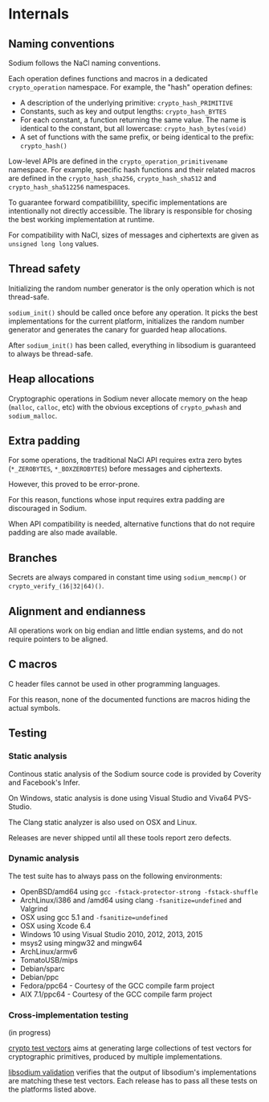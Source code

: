 # Internals

## Naming conventions

Sodium follows the NaCl naming conventions.

Each operation defines functions and macros in a dedicated `crypto_operation` namespace. For example, the "hash" operation defines:

- A description of the underlying primitive: `crypto_hash_PRIMITIVE`
- Constants, such as key and output lengths: `crypto_hash_BYTES`
- For each constant, a function returning the same value. The name is identical to the constant, but all lowercase: `crypto_hash_bytes(void)`
- A set of functions with the same prefix, or being identical to the prefix: `crypto_hash()`

Low-level APIs are defined in the `crypto_operation_primitivename` namespace.
For example, specific hash functions and their related macros are defined in the `crypto_hash_sha256`, `crypto_hash_sha512` and `crypto_hash_sha512256` namespaces.

To guarantee forward compatibilility, specific implementations are intentionally not directly accessible. The library is responsible for chosing the best working implementation at runtime.

For compatibility with NaCl, sizes of messages and ciphertexts are given as `unsigned long long` values.

## Thread safety

Initializing the random number generator is the only operation which is not thread-safe.

`sodium_init()` should be called once before any operation. It picks the best implementations for the current platform, initializes the random number generator and generates the canary for guarded heap allocations.

After `sodium_init()` has been called, everything in libsodium is guaranteed to always be thread-safe.

## Heap allocations

Cryptographic operations in Sodium never allocate memory on the heap (`malloc`, `calloc`, etc) with the obvious exceptions of `crypto_pwhash` and `sodium_malloc`.

## Extra padding

For some operations, the traditional NaCl API requires extra zero bytes (`*_ZEROBYTES`, `*_BOXZEROBYTES`) before messages and ciphertexts.

However, this proved to be error-prone.

For this reason, functions whose input requires extra padding are discouraged in Sodium.

When API compatibility is needed, alternative functions that do not require padding are also made available.

## Branches

Secrets are always compared in constant time using `sodium_memcmp()` or `crypto_verify_(16|32|64)()`.

## Alignment and endianness

All operations work on big endian and little endian systems, and do not require pointers to be aligned.

## C macros

C header files cannot be used in other programming languages.

For this reason, none of the documented functions are macros hiding the actual symbols.

## Testing

### Static analysis

Continous static analysis of the Sodium source code is provided by Coverity and Facebook's Infer.

On Windows, static analysis is done using Visual Studio and Viva64 PVS-Studio.

The Clang static analyzer is also used on OSX and Linux.

Releases are never shipped until all these tools report zero defects.

### Dynamic analysis

The test suite has to always pass on the following environments:

- OpenBSD/amd64 using `gcc -fstack-protector-strong -fstack-shuffle`
- ArchLinux/i386 and /amd64 using clang `-fsanitize=undefined` and Valgrind
- OSX using gcc 5.1 and `-fsanitize=undefined`
- OSX using Xcode 6.4
- Windows 10 using Visual Studio 2010, 2012, 2013, 2015
- msys2 using mingw32 and mingw64
- ArchLinux/armv6
- TomatoUSB/mips
- Debian/sparc
- Debian/ppc
- Fedora/ppc64 - Courtesy of the GCC compile farm project
- AIX 7.1/ppc64 - Courtesy of the GCC compile farm project

### Cross-implementation testing

(in progress)

[crypto test vectors](https://github.com/jedisct1/crypto-test-vectors) aims at generating large collections of test vectors for cryptographic primitives, produced by multiple implementations.

[libsodium validation](https://github.com/jedisct1/libsodium-validation) verifies that the output of libsodium's implementations are matching these test vectors. Each release has to pass all these tests on the platforms listed above.

